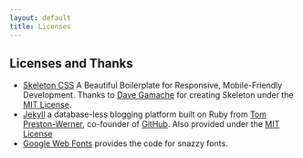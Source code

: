 ```yaml
---
layout: default
title: Licenses
---
```

## Licenses and Thanks ##
* [Skeleton CSS](http://www.getskeleton.com/) A Beautiful Boilerplate for Responsive, Mobile-Friendly Development. Thanks to [Dave Gamache](http://davegamache.com/) for creating Skeleton under the [MIT License](http://www.opensource.org/licenses/mit-license.php).
* [Jekyll](http://jekyllrb.com/) a database-less blogging platform built on Ruby from [Tom Preston-Werner](http://tom.preston-werner.com/), co-founder of [GitHub](http://github.com). Also provided under the [MIT License](https://github.com/mojombo/jekyll/blob/master/LICENSE)
* [Google Web Fonts](http://www.google.com/webfonts) provides the code for snazzy fonts.